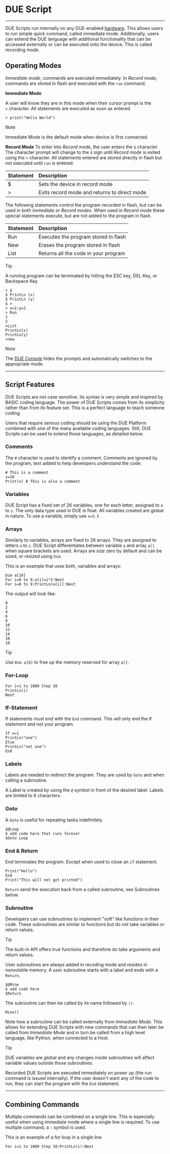 # DUE Script

---

DUE Scripts run internally on any DUE-enabled [hardware](../../hardware/intro.md). This allows users to run simple quick command, called immediate mode. Additionally, users can extend the DUE language with additional functionality that can be accessed externally or can be executed onto the device. This is called recording mode.

## Operating Modes

*Immediate mode*, commands are executed immediately. In *Record mode*, commands are stored in flash and executed with the `run` command. 

**Immediate Mode**

A user will know they are in this mode when their cursor prompt is the  
`>` character. All statements are executed as soon as entered.

```basic 
> print("Hello World")
```

> [!NOTE]
> Immediate Mode is the default mode when device is first connected.

**Record Mode**
To enter into *Record mode*, the user enters the `$` character.
The character prompt will change to the `$` sign until *Record mode* is exited using the `>` character. All statements entered are stored directly in flash but not executed until `run` is entered. 

|Statement              |Description                                                            |
|:----------------------|:----------------------------------------------------------------------|
|$                      |Sets the device in record mode                                      |
|>                      |Exits record mode and returns to direct mode                                    |

The following statements control the program recorded in flash, but can be used in both *Immediate or Record modes*. When used in *Record mode* these special statements execute, but are not added to the program in flash. 

|Statement              |Description                                                            |
|:----------------------|:----------------------------------------------------------------------|
|Run                    |Executes the program stored in flash                                     |
|New                    |Erases the program stored in flash                                    |
|List                   |Returns all the code in your program                                     |

> [!TIP]
> A running program can be terminated by hitting the ESC key, DEL Key, or Backspace Key. 

```basic 
> $
$ PrintLn (x)
$ PrintLn (y)
$ >
> x=1:y=2
> Run
1
2
>List
PrintLn(x)
PrintLn(y)
>new
```

> [!NOTE]
> The [DUE Console](../console.md) hides the prompts and automatically switches to the appropriate mode.


---
## Script Features
DUE Scripts are not case sensitive. Its syntax is very simple and inspired by BASIC coding language. The power of DUE Scripts comes from its simplicity rather than from its feature set. This is a perfect language to teach someone coding.

Users that require serious coding should be using the DUE Platform combined with one of the many available coding languages. Still, DUE Scripts can be used to extend those languages, as detailed below.

### Comments
The `#` character is used to identify a comment. Comments are ignored by the program, text added to help developers understand the code.

```basic
# This is a comment
x=10
Print(x) # This is also a comment 
```

### Variables
DUE Script has a fixed set of 26 variables, one for each letter, assigned to `a` to `z`. The only data type used in DUE is float. All variables created are global in nature. To use a variable, simply use `x=5.5` 

### Arrays
Similarly to variables, arrays are fixed to 26 arrays. They are assigned to letters `a` to `z`. DUE Script differentiates between variable `a` and array `a[]` when square brackets are used. Arrays are size zero by default and can be sized, or resized using `Dim`.

This is an example that uses both, variables and arrays:

```basic
Dim a[10]
For i=0 to 9:a[i]=i*2:Next
For i=0 to 9:PrintLn(a[i]):Next
```

The output will look like:

```
0
2
4
6
8
10
12
14
16
18
```

> [!TIP]
> Use `Dim a[0]` to free up the memory reserved for array `a[]`.


### For-Loop

```basic 
For i=1 to 1000 Step 10
PrintLn(i)
Next
```

### If-Statement
If statements must end with the `End` command. This will only end the If statement and not your program. 

```basic 
If x=1
PrintLn("one")
Else 
PrintLn("not one")
End
```
### Labels

Labels are needed to redirect the program. They are used by `Goto` and when calling a subroutine.

A Label is created by using the `@` symbol in front of the desired label. Labels are limited to 6 characters. 

### Goto

A `Goto` is useful for repeating tasks indefinitely. 

```basic
$@Loop
$ add code here that runs forever
$Goto Loop 
```

### End & Return

End terminates the program. Except when used to close an `if` statement. 

```basic
Print("Hello")
End
Print("This will not get printed")
```

`Return` send the execution back from a called subroutine, see Subroutines below.

### Subroutine

Developers can use subroutines to implement "soft" like functions in their code. These subroutines are similar to functions but do not take variables or return values. 

> [!Tip] 
> The built-in API offers true functions and therefore do take arguments and return values.

User subroutines are always added in recoding mode and resides in nonvolatile memory. A user subroutine starts with a label and ends with a `Return`. 

```basic
$@Mine
$ add code here
$Return
```

The subroutine can then be called by its name followed by `()`.

```basic
Mine()
```

 Note how a subroutine can be called externally from *Immediate Mode*. This allows for extending DUE Scripts with new commands that can then later be called from *Immediate Mode* and in turn be called from a high level language, like Python, when connected to a Host.

> [!TIP]
> DUE variables are global and any changes inside subroutines will affect variable values outside those subroutines.

Recorded DUE Scripts are executed immediately on power up (the run command is issued internally). If the user doesn't want any of the code to run, they can start the program with the `End` statement.

---

## Combining Commands
Multiple commands can be combined on a single line. This is especially useful when using immediate mode where a single line is required. To use multiple command, a `:` symbol is used.

This is an example of a for loop in a single line

```basic 
For i=1 to 1000 Step 10:PrintLn(i):Next
```
